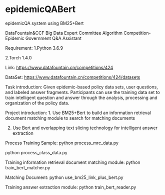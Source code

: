# epidemicQABert

epidemicQA system using BM25+Bert

DataFountain&CCF Big Data Expert Committee Algorithm Competition-Epidemic Government Q&A Assistant

Requirement: 1.Python 3.6.9
             
2.Torch 1.4.0

Link: https://www.datafountain.cn/competitions/424

DataSet: https://www.datafountain.cn/competitions/424/datasets

Task introduction: Given epidemic-based policy data sets, user questions, and labeled answer fragments. Participants can use the training data set to train intelligent question and answer through the analysis, processing and organization of the policy data.

Project introduction: 1. Use BM25+Bert to build an information retrieval document matching module to search for matching documents 

2. Use Bert and overlapping text slicing technology for intelligent answer extraction

Process Training Sample: python process_mrc_data.py

python process_class_data.py
                         
Training information retrieval document matching module: python train_bert_matcher.py

Matching Document: python use_bm25_link_plus_bert.py

Training answer extraction module: python train_bert_reader.py
